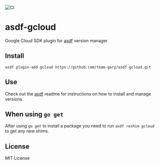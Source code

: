 ![CI](https://github.com/team-gary/asdf-gcloud/workflows/CI/badge.svg)

# asdf-gcloud
Google Cloud SDK plugin for [asdf](https://github.com/asdf-vm/asdf) version manager

## Install

```
asdf plugin-add gcloud https://github.com/team-gary/asdf-gcloud.git
```

## Use

Check out the [asdf](https://github.com/asdf-vm/asdf) readme for instructions on how to install and manage versions.

## When using `go get`

After using `go get` to install a package you need to run `asdf reshim gcloud` to get any new shims.

## License
MIT License
